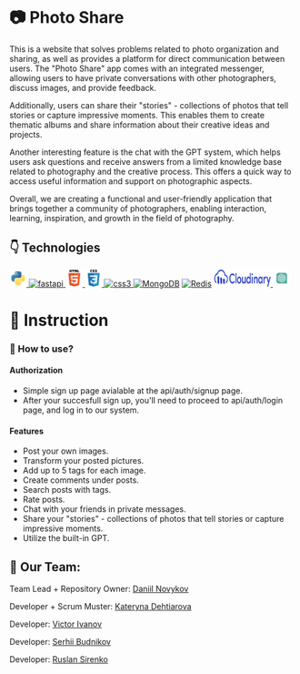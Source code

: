# 📷 Photo Share

This is a website that solves problems related to photo organization and sharing, as well as provides a platform for direct communication between users. The "Photo Share" app comes with an integrated messenger, allowing users to have private conversations with other photographers, discuss images, and provide feedback.

Additionally, users can share their "stories" - collections of photos that tell stories or capture impressive moments. This enables them to create thematic albums and share information about their creative ideas and projects.

Another interesting feature is the chat with the GPT system, which helps users ask questions and receive answers from a limited knowledge base related to photography and the creative process. This offers a quick way to access useful information and support on photographic aspects.

Overall, we are creating a functional and user-friendly application that brings together a community of photographers, enabling interaction, learning, inspiration, and growth in the field of photography.

##  👇 Technologies
<a href="https://www.python.org" target="_blank" rel="noreferrer">
<img src="https://raw.githubusercontent.com/devicons/devicon/master/icons/python/python-original.svg" alt="python" width="30" height="30"/>
</a> <a href="https://fastapi.tiangolo.com" target="_blank" rel="noreferrer">
<img src="https://fastapi.tiangolo.com/img/logo-margin/logo-teal.png" alt="fastapi" width="90" height="30"/>
</a>
<a href="https://www.w3.org/html/" target="_blank" rel="noreferrer">
<img src="https://raw.githubusercontent.com/devicons/devicon/master/icons/html5/html5-original-wordmark.svg" alt="html5" width="30" height="30"/>
</a> <a href="https://www.w3schools.com/css/" target="_blank" rel="noreferrer">
<img src="https://raw.githubusercontent.com/devicons/devicon/master/icons/css3/css3-original-wordmark.svg" alt="css3" width="30" height="30"/>
</a>
<a href="https://www.postgresql.org/" target="_blank" rel="noreferrer">
<img src="https://img.shields.io/badge/postgres-%23316192.svg?style=for-the-badge&logo=postgresql&logoColor=white" alt="css3" width="90" height="30"/>
</a>
<a href="https://www.mongodb.com/" target="_blank" rel="noreferrer"> <img src="https://img.shields.io/badge/MongoDB-%234ea94b.svg?style=for-the-badge&logo=mongodb&logoColor=white" alt="MongoDB" width="50" height="30"/></a>
<a href="https://redis.io/" target="_blank" rel="noreferrer"> <img src="https://img.shields.io/badge/redis-%23DD0031.svg?style=for-the-badge&logo=redis&logoColor=white" alt="Redis" width="50" height="30"/></a>
<a href="https://cloudinary.com/" target="_blank" rel="noreferrer">
  <img src="docs/cloudinary_logo.png" alt="cloudinary" width="100" height="30"/>
  </a>
<a href="https://chatgpt.com.ua/" target="_blank" rel="noreferrer">
<img src="docs/chatgpt_logo.png" alt="Chat_gpt" width="30" height="30"/>
</a>

# 🔧 Instruction
  
### 🧐 How to use?
#### Authorization

* Simple sign up page avialable at the api/auth/signup page.
* After your succesfull sign up, you'll need to proceed to api/auth/login page, and log in to our system.

#### Features

* Post your own images.
* Transform your posted pictures.
* Add up to 5 tags for each image.
* Create comments under posts.
* Search posts with tags.
* Rate posts.
* Chat with your friends in private messages.
* Share your "stories" - collections of photos that tell stories or capture impressive moments.
* Utilize the built-in GPT.

## 💪 Our Team:
Team Lead + Repository Owner: [Daniil Novykov](https://github.com/NovykovDaniil)

Developer + Scrum Muster: [Kateryna Dehtiarova](https://github.com/KetrinDG) 

Developer: [Victor Ivanov](https://github.com/VAlduinV)  

Developer: [Serhii Budnikov](https://github.com/serjbuda)  

Developer: [Ruslan Sirenko](https://github.com/Ruslan2512)   


[product-demo]: docs/cloudinaryElement.gif?raw=true
[product-demo]: docs/chatgptElement.gif?raw=true
